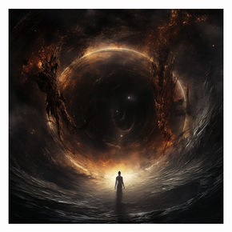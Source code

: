 <p align="center">
  <a href="https://kairos0x42.github.io/homepage/">
    <img src="./pancak3_cosmic_black_hole_interstellar_uhd_burnedcharred_Osiris_40dc9ac1-aa11-454d-bdc4-d4a244a26d2b_42.png" alt="Alt text">
  </a>
</p>

